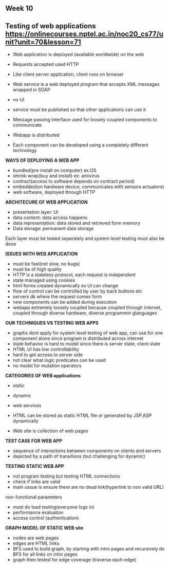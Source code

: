 Week 10 
------------------------------------------------------------------
Testing of web applications
https://onlinecourses.nptel.ac.in/noc20_cs77/unit?unit=70&lesson=71
------------------------------------------------------------------
* Web application is deployed (available worldwide) on the web
* Requests accepted used HTTP
* Like client server application, client runs on browser

* Web service is a web deployed program that accepts XML messages wrapped in SOAP
* no UI
* service must be published so that other applications can use it

* Message passing interface used for loosely coupled components to communicate
* Webapp is distributed
* Each component can be developed using a completely different technology

**WAYS OF DEPLOYING A WEB APP**
* bundled(pre install on computer) ex:OS
* shrink-wrap(buy and install) ex: antivirus
* contract(access to software depends on contract period)
* embedded(on hardware device, communicates with sensors actuators)
* web software, deployed through HTTP

**ARCHITECURE OF WEB APPLICATION**
* presentation layer: UI
* data content: data access happens
* data representation: data stored and retrieved form memory
* Data storage: permanent data storage

Each layer must be tested seperately and system level testing must also be done

**ISSUES WITH WEB APPLICATION**
* must be fast(not slow, no bugs)
* must be of high quality
* HTTP is a stateless protocol, each request is independent
* state managed using cookies 
* html forms created dynamically so UI can change
* flow of control can be controlled by user by back buttons etc
* servers dk where the request comes form
* new components can be added during execution
* webapp extremely loosely coupled because coupled through internet, coupled through diverse hardware, diverse programmin glanguages

**OUR TECHNIQUES VS TESTING WEB APPS**
* graphs dont apply for system level testing of web app, can use for one component alone since program is distributed across internet
* state behavior is hard to model since there is server state, client state
* HTML UI has low controllability
* hard to get access to server side
* not clear what logic predicates can be used
* no model for mutation operators

**CATEGORIES OF WEB applications**
* static
* dynamic
* web services

* HTML can be stored as static HTML file or generated by JSP,ASP dynamically
* Web site is collection of web pages

**TEST CASE FOR WEB APP**
* sequence of interactions between components on clients and servers
* depicted by a path of transitions (but challenging for dynamic)

**TESTING STATIC WEB APP**
* not program testing but testing HTML connections
* check if links are valid
* main ussue is ensure there are no dead link(hyperlink to non valid URL)


non-functional parameters
* must do load testing(everyone logs in)
* performance evaluation
* access control (authentication)

**GRAPH MODEL OF STATIC WEB site**
* nodes are web pages
* edges are HTML links
* BFS used to  build graph, by starting with intro pages and recursively do BFS for all links on intro pages
* graph then tested for edge coverage (traverse each edge)


